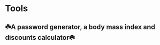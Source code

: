 
<h1>
 Tools
</h1>
<h2>
    ☘️A password generator, a body mass index and discounts calculator☘️
</h2>

